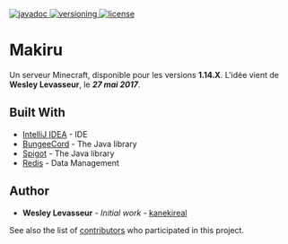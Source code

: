 [javadoc]: https://img.shields.io/badge/Javadoc-View-red.svg
[versioning]: https://img.shields.io/badge/Versioning-View-ff69b4.svg
[license]: https://img.shields.io/badge/License-Apache%202.0-lightgrey.svg
[ ![javadoc][] ](https://javadoc.makiru.net)
[ ![versioning][] ](http://semver.org/)
[ ![license][] ](https://github.com/kanekireal/Makiru-Spigot-Hub/blob/master/LICENSE.md)

# Makiru 

Un serveur Minecraft, disponible pour les versions **1.14.X**.
L'idée vient de **Wesley Levasseur**, le ***27 mai 2017***.

## Built With

* [IntelliJ IDEA](https://www.jetbrains.com/idea/) - IDE
* [BungeeCord](https://ci.md-5.net/job/BungeeCord/) - The Java library
* [Spigot](https://getbukkit.org/download/spigot) - The Java library
* [Redis](https://redis.io) - Data Management

## Author

* **Wesley Levasseur** - *Initial work* - [kanekireal](https://github.com/kanekireal)

See also the list of [contributors](https://github.com/Makiru-NetWork/Makiru-Spigot-Hub/graphs/contributors) who participated in this project.